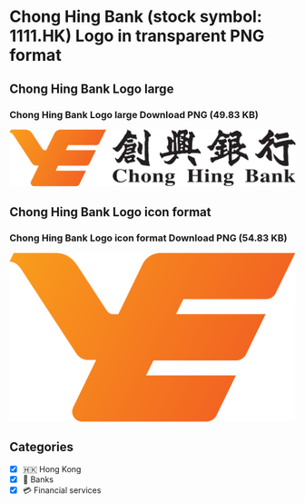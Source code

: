 # Chong Hing Bank (stock symbol: 1111.HK) Logo in transparent PNG format

## Chong Hing Bank Logo large

### Chong Hing Bank Logo large Download PNG (49.83 KB)

![Chong Hing Bank Logo large Download PNG (49.83 KB)](/img/orig/1111.HK_BIG-a05fb6b4.png)

## Chong Hing Bank Logo icon format

### Chong Hing Bank Logo icon format Download PNG (54.83 KB)

![Chong Hing Bank Logo icon format Download PNG (54.83 KB)](/img/orig/1111.HK-f22adc9e.png)



## Categories
- [x] 🇭🇰 Hong Kong
- [x] 🏦 Banks
- [x] 💳 Financial services
